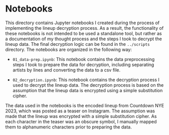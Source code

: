 # Notebooks

This directory contains Jupyter notebooks I created during the process of implementing the lineup decryption process. As a result, the functionality of these notebooks is not intended to be used a standalone tool, but rather as a documentation of my thought process and the steps I took to decrypt the lineup data. The final decryption logic can be found in the `../scripts` directory. The notebooks are organized in the following way:

- `01_data-prep.ipynb`: This notebook contains the data preprocessing steps I took to prepare the data for decryption, including separating artists by lines and converting the data to a csv file.

- `02_decryption.ipynb`: This notebook contains the decryption process I used to decrypt the lineup data. The decryption process is based on the assumption that the lineup data is encrypted using a simple substitution cipher.

The data used in the notebooks is the encoded lineup from Countdown NYE 2023, which was posted as a teaser on Instagram. The assumption was made that the lineup was encrypted with a simple substitution cipher. As each character in the teaser was an obscure symbol, I manually mapped them to alphanumeric characters prior to preparing the data.